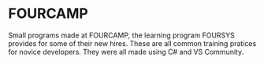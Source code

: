 # FOURCAMP
Small programs made at FOURCAMP, the learning program FOURSYS provides for some of their new hires.
These are all common training pratices for novice developers. They were all made using C# and VS Community.
